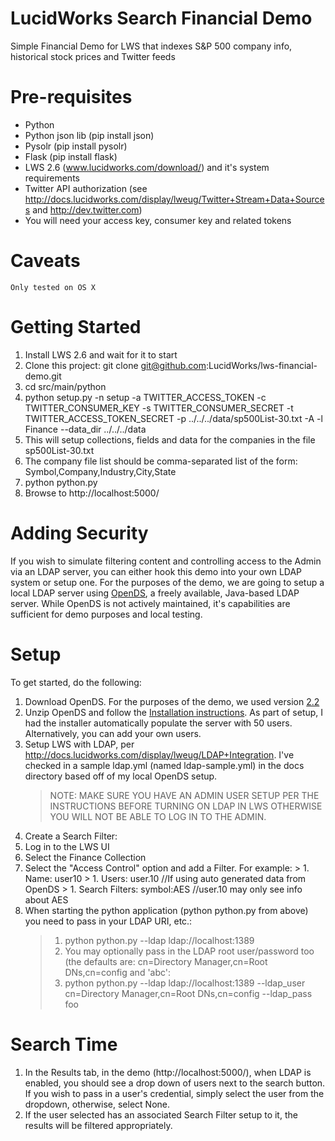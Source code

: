 LucidWorks Search Financial Demo
==================

Simple Financial Demo for LWS that indexes S&amp;P 500 company info, historical stock prices and Twitter feeds

# Pre-requisites

* Python
* Python json lib (pip install json)
* Pysolr (pip install pysolr)
* Flask (pip install flask)
* LWS 2.6 (www.lucidworks.com/download/) and it's system requirements
* Twitter API authorization (see http://docs.lucidworks.com/display/lweug/Twitter+Stream+Data+Sources and http://dev.twitter.com)
 * You will need your access key, consumer key and related tokens

# Caveats
	Only tested on OS X

Getting Started
=================

1. Install LWS 2.6 and wait for it to start
2. Clone this project: git clone git@github.com:LucidWorks/lws-financial-demo.git
3. cd src/main/python
4. python setup.py -n setup -a TWITTER_ACCESS_TOKEN -c TWITTER_CONSUMER_KEY -s TWITTER_CONSUMER_SECRET -t TWITTER_ACCESS_TOKEN_SECRET -p ../../../data/sp500List-30.txt -A -l Finance --data_dir ../../../data
 1. This will setup collections, fields and data for the companies in the file sp500List-30.txt
 2. The company file list should be comma-separated list of the form: Symbol,Company,Industry,City,State
5. python python.py
5. Browse to http://localhost:5000/

Adding Security
=================

If you wish to simulate filtering content and controlling access to the Admin via an LDAP server, you can either hook this demo into your
  own LDAP system or setup one.  For the purposes of the demo, we are going to setup a local LDAP server using <a href="https://opends.java.net">OpenDS</a>, a
  freely available, Java-based LDAP server.  While OpenDS is not actively maintained, it's capabilities are sufficient for demo purposes and local testing.

# Setup

To get started, do the following:

1. Download OpenDS.  For the purposes of the demo, we used version <a href="https://java.net/projects/opends/downloads/download/promoted-builds/2.2.0/OpenDS-2.2.0.zip">2.2</a>
2. Unzip OpenDS and follow the <a href="https://java.net/projects/opends/pages/2_2_InstallationGuide">Installation instructions</a>.  As part of setup, I had the installer automatically populate the server with 50 users.  Alternatively, you can add your own users.
3. Setup LWS with LDAP, per http://docs.lucidworks.com/display/lweug/LDAP+Integration.  I've checked in a sample ldap.yml (named ldap-sample.yml) in the docs directory based off of my local OpenDS setup.
    > NOTE: MAKE SURE YOU HAVE AN ADMIN USER SETUP PER THE INSTRUCTIONS BEFORE TURNING ON LDAP IN LWS OTHERWISE YOU WILL NOT BE ABLE TO LOG IN TO THE ADMIN.
4. Create a Search Filter:
  1. Log in to the LWS UI
  2. Select the Finance Collection
  3. Select the "Access Control" option and add a Filter.  For example:
    > 1. Name: user10
    > 1. Users: user.10   //If using auto generated data from OpenDS
    > 1. Search Filters: symbol:AES  //user.10 may only see info about AES
5. When starting the python application (python python.py from above) you need to pass in your LDAP URI, etc.:
    > 1. python python.py  --ldap ldap://localhost:1389
    > 1. You may optionally pass in the LDAP root user/password too (the defaults are: cn=Directory Manager,cn=Root DNs,cn=config and 'abc':
    > 1. python python.py  --ldap ldap://localhost:1389 --ldap_user cn=Directory Manager,cn=Root DNs,cn=config --ldap_pass foo

# Search Time

1. In the Results tab, in the demo (http://localhost:5000/), when LDAP is enabled, you should see a drop down of users next to the search button.  If you wish to pass in a user's credential, simply select the user from the dropdown, otherwise, select None.
2. If the user selected has an associated Search Filter setup to it, the results will be filtered appropriately.




